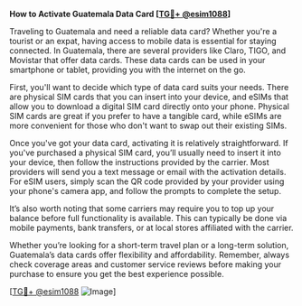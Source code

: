 **How to Activate Guatemala Data Card [[TG💪+ @esim1088](https://t.me/s/esim1088)]**

Traveling to Guatemala and need a reliable data card? Whether you're a tourist or an expat, having access to mobile data is essential for staying connected. In Guatemala, there are several providers like Claro, TIGO, and Movistar that offer data cards. These data cards can be used in your smartphone or tablet, providing you with the internet on the go.

First, you'll want to decide which type of data card suits your needs. There are physical SIM cards that you can insert into your device, and eSIMs that allow you to download a digital SIM card directly onto your phone. Physical SIM cards are great if you prefer to have a tangible card, while eSIMs are more convenient for those who don't want to swap out their existing SIMs.

Once you've got your data card, activating it is relatively straightforward. If you've purchased a physical SIM card, you’ll usually need to insert it into your device, then follow the instructions provided by the carrier. Most providers will send you a text message or email with the activation details. For eSIM users, simply scan the QR code provided by your provider using your phone's camera app, and follow the prompts to complete the setup.

It’s also worth noting that some carriers may require you to top up your balance before full functionality is available. This can typically be done via mobile payments, bank transfers, or at local stores affiliated with the carrier.

Whether you’re looking for a short-term travel plan or a long-term solution, Guatemala’s data cards offer flexibility and affordability. Remember, always check coverage areas and customer service reviews before making your purchase to ensure you get the best experience possible.

[[TG💪+ @esim1088](https://t.me/s/esim1088) ![Image](https://i.postimg.cc/Y0z9fWf4/image.png)]